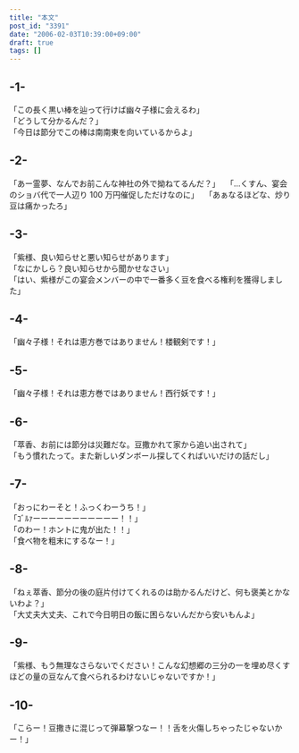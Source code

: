 ```yaml
---
title: "本文"
post_id: "3391"
date: "2006-02-03T10:39:00+09:00"
draft: true
tags: []
---
```


## -1-

「この長く黒い棒を辿って行けば幽々子様に会えるわ」  
「どうして分かるんだ？」  
「今日は節分でこの棒は南南東を向いているからよ」

## -2-

「あー霊夢、なんでお前こんな神社の外で拗ねてるんだ？」　 
「…くすん、宴会のショバ代で一人辺り 100 万円催促しただけなのに」　 
「あぁなるほどな、炒り豆は痛かったろ」

## -3-

「紫様、良い知らせと悪い知らせがあります」  
「なにかしら？良い知らせから聞かせなさい」  
「はい、紫様がこの宴会メンバーの中で一番多く豆を食べる権利を獲得しました」

## -4-

「幽々子様！それは恵方巻ではありません！楼観剣です！」

## -5-

「幽々子様！それは恵方巻ではありません！西行妖です！」

## -6-

「萃香、お前には節分は災難だな。豆撒かれて家から追い出されて」  
「もう慣れたって。また新しいダンボール探してくればいいだけの話だし」

## -7-

「おっにわーそと！ふっくわーうち！」  
「ｺﾞﾙｧーーーーーーーーーーー！！」  
「のわー！ホントに鬼が出た！！」  
「食べ物を粗末にするなー！」

## -8-

「ねぇ萃香、節分の後の庭片付けてくれるのは助かるんだけど、何も褒美とかないわよ？」  
「大丈夫大丈夫、これで今日明日の飯に困らないんだから安いもんよ」

## -9-

「紫様、もう無理なさらないでください！こんな幻想郷の三分の一を埋め尽くすほどの量の豆なんて食べられるわけないじゃないですか！」

## -10-

「こらー！豆撒きに混じって弾幕撃つなー！！舌を火傷しちゃったじゃないかー！」
